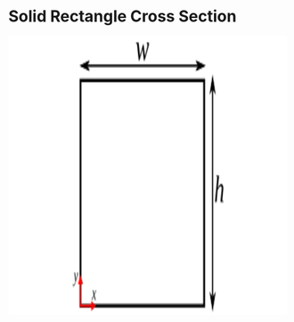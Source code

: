 # Solid Rectangle Cross Section

<img src="./CrossSectSolidRectangle.svg" width="500" height="500" />
